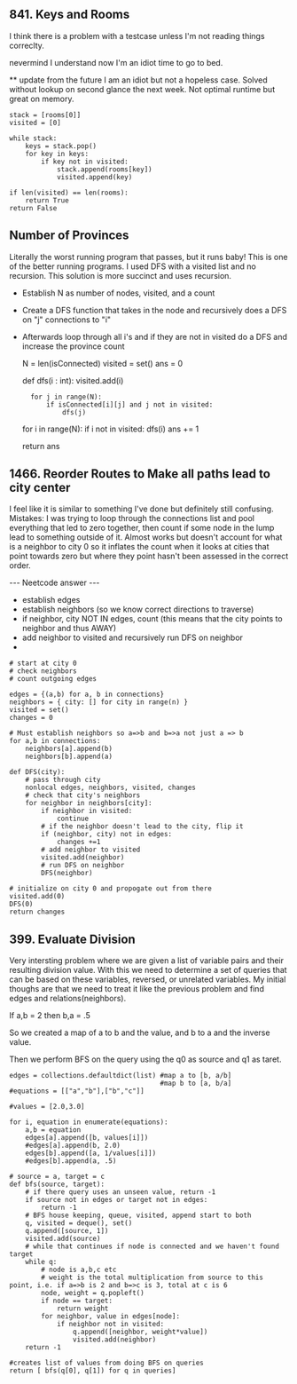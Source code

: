 ## 841. Keys and Rooms

I think there is a problem with a testcase unless I'm not reading things correclty.

nevermind I understand now I'm an idiot time to go to bed.

** update from the future I am an idiot but not a hopeless case. Solved without lookup on second glance the next week. Not optimal runtime but great on memory.

    stack = [rooms[0]]
    visited = [0]

    while stack:
        keys = stack.pop()
        for key in keys:
            if key not in visited:
                stack.append(rooms[key])
                visited.append(key)

    if len(visited) == len(rooms):
        return True
    return False

## Number of Provinces

Literally the worst running program that passes, but it runs baby!
This is one of the better running programs. I used DFS with a visited list and no recursion.
This solution is more succinct and uses recursion.
- Establish N as number of nodes, visited, and a count
- Create a DFS function that takes in the node and recursively does a DFS on "j" connections to "i"
- Afterwards loop through all i's and if they are not in visited do a DFS and increase the province count

    N = len(isConnected)
    visited = set()
    ans = 0

    def dfs(i : int):
        visited.add(i)

        for j in range(N):
            if isConnected[i][j] and j not in visited:
                dfs(j)

    for i in range(N):
        if i not in visited:
            dfs(i)
            ans += 1

    return ans

## 1466. Reorder Routes to Make all paths lead to city center

I feel like it is similar to something I've done but definitely still confusing.
Mistakes: I was trying to loop through the connections list and pool everything that led to zero together, then count if some node in the lump lead to something outside of it. Almost works but doesn't account for what is a neighbor to city 0 so it inflates the count when it looks at cities that point towards zero but where they point hasn't been assessed in the correct order.




--- Neetcode answer ---

- establish edges
- establish neighbors (so we know correct directions to traverse)
- if neighbor, city NOT IN edges, count (this means that the city points to neighbor and thus AWAY)
- add neighbor to visited and recursively run DFS on neighbor
-

    # start at city 0
    # check neighbors
    # count outgoing edges

    edges = {(a,b) for a, b in connections}
    neighbors = { city: [] for city in range(n) }
    visited = set()
    changes = 0

    # Must establish neighbors so a=>b and b=>a not just a => b
    for a,b in connections:
        neighbors[a].append(b)
        neighbors[b].append(a)

    def DFS(city):
        # pass through city
        nonlocal edges, neighbors, visited, changes
        # check that city's neighbors
        for neighbor in neighbors[city]:
            if neighbor in visited:
                continue
            # if the neighbor doesn't lead to the city, flip it
            if (neighbor, city) not in edges:
                changes +=1
            # add neighbor to visited
            visited.add(neighbor)
            # run DFS on neighbor
            DFS(neighbor)

    # initialize on city 0 and propogate out from there
    visited.add(0)
    DFS(0)
    return changes

## 399. Evaluate Division

Very intersting problem where we are given a list of variable pairs and their resulting division value. With this we need to determine a set of queries that can be based on these variables, reversed, or unrelated variables. My initial thoughs are that we need to treat it like the previous problem and find edges and relations(neighbors).

If a,b = 2 then b,a = .5

So we created a map of a to b and the value, and b to a and the inverse value.

Then we perform BFS on the query using the q0 as source and q1 as taret.

    edges = collections.defaultdict(list) #map a to [b, a/b]
                                          #map b to [a, b/a]
    #equations = [["a","b"],["b","c"]]

    #values = [2.0,3.0]

    for i, equation in enumerate(equations):
        a,b = equation
        edges[a].append([b, values[i]])
        #edges[a].append(b, 2.0)
        edges[b].append([a, 1/values[i]])
        #edges[b].append(a, .5)

    # source = a, target = c
    def bfs(source, target):
        # if there query uses an unseen value, return -1
        if source not in edges or target not in edges:
            return -1
        # BFS house keeping, queue, visited, append start to both
        q, visited = deque(), set()
        q.append([source, 1])
        visited.add(source)
        # while that continues if node is connected and we haven't found target
        while q:
            # node is a,b,c etc
            # weight is the total multiplication from source to this point, i.e. if a=>b is 2 and b=>c is 3, total at c is 6
            node, weight = q.popleft()
            if node == target:
                return weight
            for neighbor, value in edges[node]:
                if neighbor not in visited:
                    q.append([neighbor, weight*value])
                    visited.add(neighbor)
        return -1

    #creates list of values from doing BFS on queries
    return [ bfs(q[0], q[1]) for q in queries]
